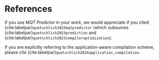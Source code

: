 # References

If you use _MQT Predictor_ in your work, we would appreciate if you cited {cite:labelpar}`quetschlich2025mqtpredictor` (which subsumes {cite:labelpar}`quetschlich2023prediction` and {cite:labelpar}`quetschlich2023compileroptimization`).

If you are explicitly referring to the application-aware compilation scheme, please cite {cite:labelpar}`quetschlich2024application_compilation`.

```{bibliography}

```

